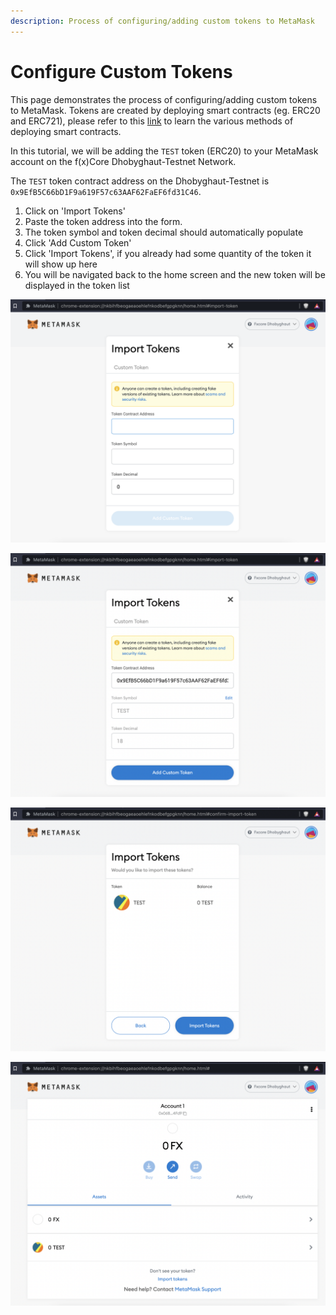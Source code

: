 ```yaml
---
description: Process of configuring/adding custom tokens to MetaMask
---
```


# Configure Custom Tokens

This page demonstrates the process of configuring/adding custom tokens to MetaMask. Tokens are created by deploying smart contracts (eg. ERC20 and ERC721), please refer to this [link](../with-remix) to learn the various methods of deploying smart contracts.

In this tutorial, we will be adding the `TEST` token (ERC20) to your MetaMask account on the f(x)Core Dhobyghaut-Testnet Network.

The `TEST` token contract address on the Dhobyghaut-Testnet is `0x9EfB5C66bD1F9a619F57c63AAF62FaEF6fd31C46`.

1. Click on 'Import Tokens'
2. Paste the token address into the form.
3. The token symbol and token decimal should automatically populate
4. Click 'Add Custom Token'
5. Click 'Import Tokens', if you already had some quantity of the token it will show up here
6. You will be navigated back to the home screen and the new token will be displayed in the token list

![Import Tokens page you will be brought to after clicking on 'Import Tokens'](../../.gitbook/assets/configtoken1.png)

![Paste Token Contract Address into the form, the other fields will automatically populate](../../.gitbook/assets/configtoken2.png)

![Click 'Import Tokens'](../../.gitbook/assets/configtoken3.png)

![New token added!](../../.gitbook/assets/configtoken4.png)
